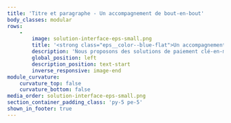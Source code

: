 ```yaml
---
title: 'Titre et paragraphe - Un accompagnement de bout-en-bout'
body_classes: modular
rows:
    -
        image: solution-interface-eps-small.png
        title: '<strong class="eps__color--blue-flat">Un accompagnement</strong><br/> de bout-en-bout'
        description: 'Nous proposons des solutions de paiement clé-en-main avec la possibilité de déléguer les aspects réglementaires, administratifs et techniques à nos experts. Nous sommes votre unique interlocuteur pour gérer l''ensemble du projet.'
        global_position: left
        description_position: text-start
        inverse_responsive: image-end
module_curvature:
    curvature_top: false
    curvature_bottom: false
media_order: solution-interface-eps-small.png
section_container_padding_class: 'py-5 pe-5'
shown_in_footer: true
---
```


